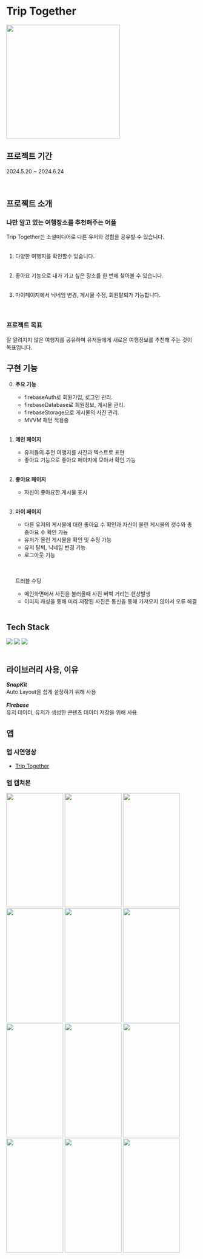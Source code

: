 

# Trip Together

<img src="https://github.com/JeongKiKi/TripTogether/assets/125369115/ca11c0de-dc10-4e91-9636-448cfa7832d9" width="300" height="300">
<br>

## 프로젝트 기간
2024.5.20 ~ 2024.6.24


<br>


##  프로젝트 소개 
### 나만 알고 있는 여행장소를 추천해주는 어플
Trip Together는 소셜미디어로 다른 유저와 경험을 공유할 수 있습니다.<br>
<br>

1. 다양한 여행지를 확인할수 있습니다. <br>
    <br>

2. 좋아요 기능으로 내가 가고 싶은 장소를 한 번에 찾아볼 수 있습니다. <br>
    <br>

3.  마이페이지에서 닉네임 변경, 게시물 수정, 회원탈퇴가 가능합니다. <br>
    <br><br>
   
### 프로젝트 목표
잘 알려지지 않은 여행지를 공유하며 유저들에게 새로운 여행정보를 추천해 주는 것이 목표입니다. 
<br>


##  구현 기능
0. **주요 기능**
   - firebaseAuth로 회원가입, 로그인 관리.
   - firebaseDatabase로 회원정보, 게시물 관리.
   - firebaseStorage으로 게시물의 사진 관리.
   - MVVM 패턴 적용중
   
   <br>

1. **메인 페이지**
   - 유저들의 추천 여행지를 사진과 텍스트로 표현
   - 좋아요 기능으로 좋아요 페이지에 모아서 확인 가능
   <br>

2. **좋아요 페이지**
   - 자신이 좋아요한 게시물 표시 

   <br>
   
3. **마이 페이지**
   - 다른 유저의 게시물에 대한 좋아요 수 확인과 자신이 올린 게시물의 갯수와 총 종아요 수 확인 가능
   - 유저가 올린 게시물을 확인 및 수정 가능
   - 유저 탈퇴, 닉네임 변경 기능
   - 로그아웃 기능

   <br>

   <br> 트러블 슈팅
   - 메인화면에서 사진을 불러올때 사진 버벅 거리는 현상발생
   - 이미지 캐싱을 통해 미리 저장된 사진은 통신을 통해 가져오지 않아서 오류 해결
    <br>
##  Tech Stack
<img src="https://img.shields.io/badge/Xcode-147EFB?style=for-the-badge&logo=Xcode&logoColor=white"/></a>
<img src="https://img.shields.io/badge/Swift-F05138?style=for-the-badge&logo=Swift&logoColor=white"/></a>
<img src="https://img.shields.io/badge/Firebase-FFCA28?style=for-the-badge&logo=Firebase&logoColor=white"/></a>
<br><br>
##  라이브러리 사용, 이유
 ***SnapKit*** <br>
    Auto Layout을 쉽게 설정하기 위해 사용   
<br>
 ***Firebase*** <br>
    유저 데이터, 유저가 생성한 콘텐츠 데이터 저장을 위해 사용
<br>
## 앱 
### 앱 시연영상
- [Trip Together](https://www.youtube.com/watch?v=RC5WamosELo)

### 앱 캡쳐본
<img src="https://github.com/JeongKiKi/WordMemory/assets/125369115/380aef7a-7694-407f-82d5-f0ab5e08a40b" width="150" height="300"/>
<img src="https://github.com/JeongKiKi/WordMemory/assets/125369115/8a6f7c7b-c4f4-4f06-add7-60a7d1473cec" width="150" height="300"/>
<img src="https://github.com/JeongKiKi/WordMemory/assets/125369115/96ed45fb-02d9-4a4e-9f53-f6f40558879f" width="150" height="300"/>
<img src="https://github.com/JeongKiKi/WordMemory/assets/125369115/a1adfce2-0857-4f33-aa4f-d7e0450ee5fb" width="150" height="300"/>
<img src="https://github.com/JeongKiKi/WordMemory/assets/125369115/d38045b2-d2c5-40cf-b961-98b32bc60327" width="150" height="300"/>
<img src="https://github.com/JeongKiKi/WordMemory/assets/125369115/cba56173-c089-40e8-902a-c619be01172c" width="150" height="300"/>
<img src="https://github.com/JeongKiKi/WordMemory/assets/125369115/af1725b7-6300-464e-8cc8-c877cee8a237" width="150" height="300"/>
<img src="https://github.com/JeongKiKi/WordMemory/assets/125369115/29e08979-0229-4e6c-987f-864de969f391" width="150" height="300"/>
<img src="https://github.com/JeongKiKi/WordMemory/assets/125369115/734fb93e-7898-4a7c-8739-798c235e5818" width="150" height="300"/>
<img src="https://github.com/JeongKiKi/WordMemory/assets/125369115/2aa44c5d-a531-44da-95d2-4a63410db405" width="150" height="300"/>
<img src="https://github.com/JeongKiKi/WordMemory/assets/125369115/8de18ce0-05fc-4c85-81a5-5d0a5545f73a" width="150" height="300"/>
<img src="https://github.com/JeongKiKi/WordMemory/assets/125369115/4a7e41ba-a37b-4eda-806a-36eafceb33a9" width="150" height="300"/>


